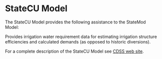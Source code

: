 # StateCU Model #

The StateCU Model provides the following assistance to the StateMod Model:

Provides irrigation water requirement data for estimating irrigation structure efficiencies and calculated demands (as opposed to historic diversions).

For a complete description of the StateCU Model see [CDSS web site](https://cdss.colorado.gov/software/statecu).  
